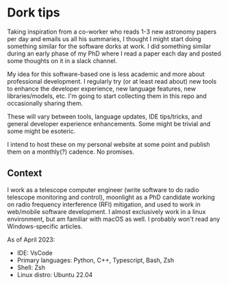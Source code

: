 # Dork tips

Taking inspiration from a co-worker who reads 1-3 new astronomy papers per day and emails us all his summaries, I thought I might start doing something similar for the software dorks at work. I did something similar during an early phase of my PhD where I read a paper each day and posted some thoughts on it in a slack channel.

My idea for this software-based one is less academic and more about professional development. I regularly try (or at least read about) new tools to enhance the developer experience, new language features, new libraries/models, etc. I'm going to start collecting them in this repo and occasionally sharing them.

These will vary between tools, language updates, IDE tips/tricks, and general developer experience enhancements. Some might be trivial and some might be esoteric.

I intend to host these on my personal website at some point and publish them on a monthly(?) cadence. No promises.

## Context

I work as a telescope computer engineer (write software to do radio telescope monitoring and control), moonlight as a PhD candidate working on radio frequency interference (RFI) mitigation, and used to work in web/mobile software development. I almost exclusively work in a linux environment, but am familiar with macOS as well. I probably won't read any Windows-specific articles.

As of April 2023:

- IDE: VsCode
- Primary languages: Python, C++, Typescript, Bash, Zsh
- Shell: Zsh
- Linux distro: Ubuntu 22.04
